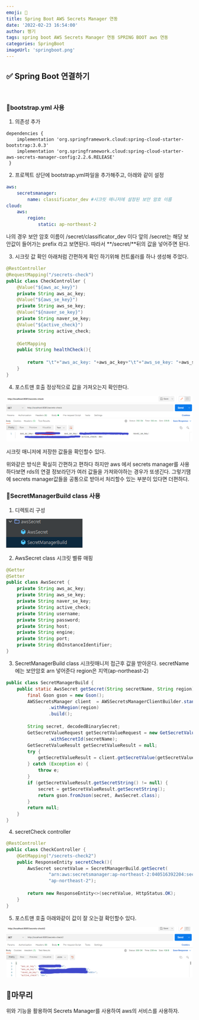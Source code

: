 ```yaml
---
emoji: 🔐
title: Spring Boot AWS Secrets Manager 연동
date: '2022-02-23 16:54:00'
author: 쩡기
tags: spring boot AWS Secrets Manager 연동 SPRING BOOT aws 연동
categories: SpringBoot
imageUrl: 'springboot.png'
---
```


## ✅ Spring Boot 연결하기
<br>

### 📌bootstrap.yml 사용

1. 의존성 추가
```
dependencies {     
    implementation 'org.springframework.cloud:spring-cloud-starter-bootstrap:3.0.3'     
    implementation 'org.springframework.cloud:spring-cloud-starter-aws-secrets-manager-config:2.2.6.RELEASE' 
 }
```

2. 프로젝트 상단에 bootstrap.yml파일을 추가해주고, 아래와 같이 설정

```yml
aws:
    secretsmanager:
        name: classificator_dev #시크릿 매니저에 설정된 보안 암호 이름
cloud:
    aws:
        region:
            static: ap-northeast-2
```
나의 경우 보안 암호 이름이 /secret/classificator_dev 이다 앞의 /secret는 해당 보안값이 들어가는 prefix 라고 보면된다.
따라서 **/secret/**뒤의 값을 넣어주면 된다.

3. 시크릿 값 확인
아래처럼 간편하게 확인 하기위해 컨트롤러를 하나 생성해 주었다.
```java
@RestController
@RequestMapping("/secrets-check")
public class CheckController {
    @Value("${aws_ac_key}")
    private String aws_ac_key;
    @Value("${aws_se_key}")
    private String aws_se_key;
    @Value("${naver_se_key}")
    private String naver_se_key;
    @Value("${active_check}")
    private String active_check;

    @GetMapping
    public String healthCheck(){

        return "\t"+"aws_ac_key: "+aws_ac_key+"\t"+"aws_se_key: "+aws_se_key+"\t"+"naver_se_key: "+naver_se_key+"\t"+"active_check: "+active_check;
    }
}
```
4. 포스트맨 호출
정상적으로 값을 가져오는지 확인한다.

![springbootsm3.png](springbootsm3.png)

시크릿 매니저에 저장한 값들을 확인할수 있다.

위와같은 방식은 확실히 간편하고 편하다 하지만 aws 에서 secrets manager를 사용하다보면 rds의 연결 정보라던가 여러 값들을 가져와야하는 경우가 또생긴다.
그렇기땜에 secrets manager값들을 공통으로 받아서 처리할수 있는 부분이 있다면 더편하다.

### 📌SecretManagerBuild class 사용

1. 디렉토리 구성

![springbootsm4.PNG](springbootsm4.PNG)

2. AwsSecret class
시크릿 벨류 매핑
```java
@Getter
@Setter
public class AwsSecret {
    private String aws_ac_key;
    private String aws_se_key;
    private String naver_se_key;
    private String active_check;
    private String username;
    private String password;
    private String host;
    private String engine;
    private String port;
    private String dbInstanceIdentifier;
}
```

3. SecretManagerBuild class
시크릿매니저 접근후 값을 받아온다. secretName 에는 보안암호 arn 넣어준다 region은 지역(ap-northeast-2)
```java
public class SecretManagerBuild {
    public static AwsSecret getSecret(String secretName, String region){
        final Gson gson = new Gson();
        AWSSecretsManager client  = AWSSecretsManagerClientBuilder.standard()
                .withRegion(region)
                .build();

        String secret, decodedBinarySecret;
        GetSecretValueRequest getSecretValueRequest = new GetSecretValueRequest()
                .withSecretId(secretName);
        GetSecretValueResult getSecretValueResult = null;
        try {
            getSecretValueResult = client.getSecretValue(getSecretValueRequest);
        } catch (Exception e) {
            throw e;
        }
        if (getSecretValueResult.getSecretString() != null) {
            secret = getSecretValueResult.getSecretString();
            return gson.fromJson(secret, AwsSecret.class);
        }
        return null;
    }
}
```

4. secretCheck controller

```java
@RestController
public class CheckController {
    @GetMapping("/secrets-check2")
    public ResponseEntity secretCheck(){
        AwsSecret secretValue = SecretManagerBuild.getSecret(
                "arn:aws:secretsmanager:ap-northeast-2:040516392204:secret:/secret/classificator_dev-j623rv",
                "ap-northeast-2");

        return new ResponseEntity<>(secretValue, HttpStatus.OK);
    }
}
```

5. 포스트맨 호출
아래와같이 값이 잘 오는걸 확인할수 있다.

![springbootsm5.png](springbootsm5.png)



## 🌭마무리
위와 기능을 활용하여 Secrets Manager를 사용하여 aws의 서비스를 사용하자.

<br>
<br>

```toc

```
